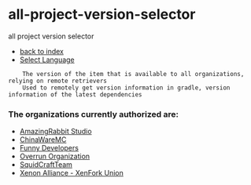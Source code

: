# all-project-version-selector
all project version selector

- [back to index](index.md)
- [Select Language](SELECT_LANGUAGE.md)

```english
    The version of the item that is available to all organizations, relying on remote retrievers
    Used to remotely get version information in gradle, version information of the latest dependencies  
```

### The organizations currently authorized are:
- [AmazingRabbit Studio](https://github.com/AmazingRabbit-Studio)
- [ChinaWareMC](https://github.com/ChinaWareMC)
- [Funny Developers](https://github.com/Funny-Developers)
- [Overrun Organization](https://github.com/Over-Run)
- [SquidCraftTeam](https://github.com/SquidCraftTeam)
- [Xenon Alliance - XenFork Union](https://github.com/XenFork)
